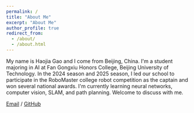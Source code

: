 ```yaml
---
permalink: /
title: "About Me"
excerpt: "About Me"
author_profile: true
redirect_from: 
  - /about/
  - /about.html
---
```


My name is Haojia Gao and I come from Beijing, China. I'm a student majoring in AI at Fan Gongxiu Honors College, Beijing University of Technology. In the 2024 season and 2025 season, I led our school to participate in the RoboMaster college robot competition as the captain and won several national awards. I'm currently learning neural networks, computer vision, SLAM, and path planning. Welcome to discuss with me.

[Email](mailto:gaohaojia@emails.bjut.edu.cn) / [GitHub](https://github.com/gaohaojia)